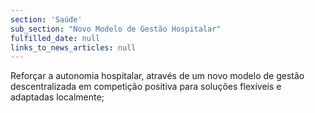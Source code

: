 ```yaml
---
section: 'Saúde'
sub_section: "Novo Modelo de Gestão Hospitalar"
fulfilled_date: null
links_to_news_articles: null
---
```


Reforçar a autonomia hospitalar, através de um novo modelo de gestão descentralizada em competição positiva para soluções flexíveis e adaptadas localmente;